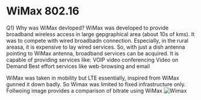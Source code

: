 # WiMax 802.16
Q1) Why was WiMax devloped?
WiMax was developed to provide broadband wireless access in large gepgraphical area (about 10s of kms).
It was to compete with wired broadbadn connection. Especially, in the rural areasa, it is expensive to lay wired services.
So, with just a dish antenna pointing to WiMax antenna, broadband services can be acquired. It is capable of providing services like:
VOIP
video conferencing
Video on Demand
Best effort services like web-browsing and email

WiMax was taken in mobility but
LTE essentially, inspired from WiMax gunned it down badly. So Wimax was limited to fixed infrastructure only.
Follwoing image provides a comparison of bitrate using WiMax
![Wimax](/home/nepathak/Pictures)


